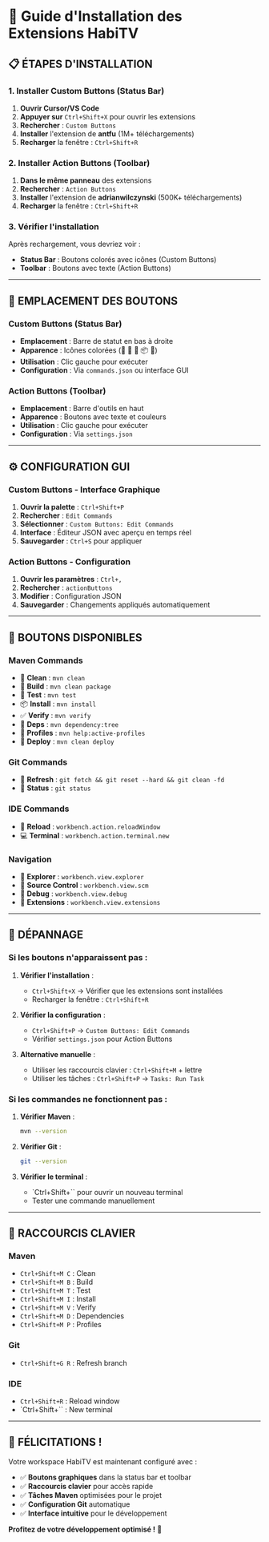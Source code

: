 # 🚀 Guide d'Installation des Extensions HabiTV

## 📋 **ÉTAPES D'INSTALLATION**

### **1. Installer Custom Buttons (Status Bar)**

1. **Ouvrir Cursor/VS Code**
2. **Appuyer sur** `Ctrl+Shift+X` pour ouvrir les extensions
3. **Rechercher** : `Custom Buttons`
4. **Installer** l'extension de **antfu** (1M+ téléchargements)
5. **Recharger** la fenêtre : `Ctrl+Shift+R`

### **2. Installer Action Buttons (Toolbar)**

1. **Dans le même panneau** des extensions
2. **Rechercher** : `Action Buttons`
3. **Installer** l'extension de **adrianwilczynski** (500K+ téléchargements)
4. **Recharger** la fenêtre : `Ctrl+Shift+R`

### **3. Vérifier l'installation**

Après rechargement, vous devriez voir :
- **Status Bar** : Boutons colorés avec icônes (Custom Buttons)
- **Toolbar** : Boutons avec texte (Action Buttons)

---

## 🎯 **EMPLACEMENT DES BOUTONS**

### **Custom Buttons (Status Bar)**
- **Emplacement** : Barre de statut en bas à droite
- **Apparence** : Icônes colorées (🧹 🔨 🧪 📦 🔄)
- **Utilisation** : Clic gauche pour exécuter
- **Configuration** : Via `commands.json` ou interface GUI

### **Action Buttons (Toolbar)**
- **Emplacement** : Barre d'outils en haut
- **Apparence** : Boutons avec texte et couleurs
- **Utilisation** : Clic gauche pour exécuter
- **Configuration** : Via `settings.json`

---

## ⚙️ **CONFIGURATION GUI**

### **Custom Buttons - Interface Graphique**

1. **Ouvrir la palette** : `Ctrl+Shift+P`
2. **Rechercher** : `Edit Commands`
3. **Sélectionner** : `Custom Buttons: Edit Commands`
4. **Interface** : Éditeur JSON avec aperçu en temps réel
5. **Sauvegarder** : `Ctrl+S` pour appliquer

### **Action Buttons - Configuration**

1. **Ouvrir les paramètres** : `Ctrl+,`
2. **Rechercher** : `actionButtons`
3. **Modifier** : Configuration JSON
4. **Sauvegarder** : Changements appliqués automatiquement

---

## 🎨 **BOUTONS DISPONIBLES**

### **Maven Commands**
- 🧹 **Clean** : `mvn clean`
- 🔨 **Build** : `mvn clean package`
- 🧪 **Test** : `mvn test`
- 📦 **Install** : `mvn install`
- ✅ **Verify** : `mvn verify`
- 🌳 **Deps** : `mvn dependency:tree`
- 📄 **Profiles** : `mvn help:active-profiles`
- 🚀 **Deploy** : `mvn clean deploy`

### **Git Commands**
- 🔄 **Refresh** : `git fetch && git reset --hard && git clean -fd`
- 📝 **Status** : `git status`

### **IDE Commands**
- 🔄 **Reload** : `workbench.action.reloadWindow`
- 💻 **Terminal** : `workbench.action.terminal.new`

### **Navigation**
- 📁 **Explorer** : `workbench.view.explorer`
- 📝 **Source Control** : `workbench.view.scm`
- 🐛 **Debug** : `workbench.view.debug`
- 🔌 **Extensions** : `workbench.view.extensions`

---

## 🔧 **DÉPANNAGE**

### **Si les boutons n'apparaissent pas :**

1. **Vérifier l'installation** :
   - `Ctrl+Shift+X` → Vérifier que les extensions sont installées
   - Recharger la fenêtre : `Ctrl+Shift+R`

2. **Vérifier la configuration** :
   - `Ctrl+Shift+P` → `Custom Buttons: Edit Commands`
   - Vérifier `settings.json` pour Action Buttons

3. **Alternative manuelle** :
   - Utiliser les raccourcis clavier : `Ctrl+Shift+M` + lettre
   - Utiliser les tâches : `Ctrl+Shift+P` → `Tasks: Run Task`

### **Si les commandes ne fonctionnent pas :**

1. **Vérifier Maven** :
   ```bash
   mvn --version
   ```

2. **Vérifier Git** :
   ```bash
   git --version
   ```

3. **Vérifier le terminal** :
   - `Ctrl+Shift+\`` pour ouvrir un nouveau terminal
   - Tester une commande manuellement

---

## 📱 **RACCOURCIS CLAVIER**

### **Maven**
- `Ctrl+Shift+M C` : Clean
- `Ctrl+Shift+M B` : Build
- `Ctrl+Shift+M T` : Test
- `Ctrl+Shift+M I` : Install
- `Ctrl+Shift+M V` : Verify
- `Ctrl+Shift+M D` : Dependencies
- `Ctrl+Shift+M P` : Profiles

### **Git**
- `Ctrl+Shift+G R` : Refresh branch

### **IDE**
- `Ctrl+Shift+R` : Reload window
- `Ctrl+Shift+\`` : New terminal

---

## 🎉 **FÉLICITATIONS !**

Votre workspace HabiTV est maintenant configuré avec :
- ✅ **Boutons graphiques** dans la status bar et toolbar
- ✅ **Raccourcis clavier** pour accès rapide
- ✅ **Tâches Maven** optimisées pour le projet
- ✅ **Configuration Git** automatique
- ✅ **Interface intuitive** pour le développement

**Profitez de votre développement optimisé !** 🚀 